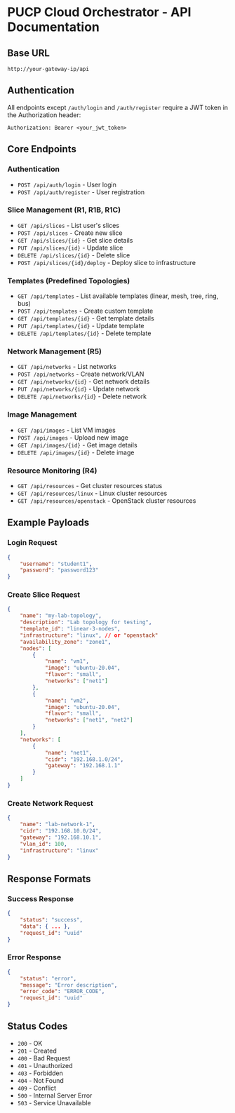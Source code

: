 # PUCP Cloud Orchestrator - API Documentation

## Base URL
```
http://your-gateway-ip/api
```

## Authentication
All endpoints except `/auth/login` and `/auth/register` require a JWT token in the Authorization header:
```
Authorization: Bearer <your_jwt_token>
```

## Core Endpoints

### Authentication
- `POST /api/auth/login` - User login
- `POST /api/auth/register` - User registration

### Slice Management (R1, R1B, R1C)
- `GET /api/slices` - List user's slices
- `POST /api/slices` - Create new slice
- `GET /api/slices/{id}` - Get slice details
- `PUT /api/slices/{id}` - Update slice
- `DELETE /api/slices/{id}` - Delete slice
- `POST /api/slices/{id}/deploy` - Deploy slice to infrastructure

### Templates (Predefined Topologies)
- `GET /api/templates` - List available templates (linear, mesh, tree, ring, bus)
- `POST /api/templates` - Create custom template
- `GET /api/templates/{id}` - Get template details
- `PUT /api/templates/{id}` - Update template
- `DELETE /api/templates/{id}` - Delete template

### Network Management (R5)
- `GET /api/networks` - List networks
- `POST /api/networks` - Create network/VLAN
- `GET /api/networks/{id}` - Get network details
- `PUT /api/networks/{id}` - Update network
- `DELETE /api/networks/{id}` - Delete network

### Image Management
- `GET /api/images` - List VM images
- `POST /api/images` - Upload new image
- `GET /api/images/{id}` - Get image details
- `DELETE /api/images/{id}` - Delete image

### Resource Monitoring (R4)
- `GET /api/resources` - Get cluster resources status
- `GET /api/resources/linux` - Linux cluster resources
- `GET /api/resources/openstack` - OpenStack cluster resources

## Example Payloads

### Login Request
```json
{
    "username": "student1",
    "password": "password123"
}
```

### Create Slice Request
```json
{
    "name": "my-lab-topology",
    "description": "Lab topology for testing",
    "template_id": "linear-3-nodes",
    "infrastructure": "linux", // or "openstack"
    "availability_zone": "zone1",
    "nodes": [
        {
            "name": "vm1",
            "image": "ubuntu-20.04",
            "flavor": "small",
            "networks": ["net1"]
        },
        {
            "name": "vm2", 
            "image": "ubuntu-20.04",
            "flavor": "small",
            "networks": ["net1", "net2"]
        }
    ],
    "networks": [
        {
            "name": "net1",
            "cidr": "192.168.1.0/24",
            "gateway": "192.168.1.1"
        }
    ]
}
```

### Create Network Request
```json
{
    "name": "lab-network-1",
    "cidr": "192.168.10.0/24",
    "gateway": "192.168.10.1",
    "vlan_id": 100,
    "infrastructure": "linux"
}
```

## Response Formats

### Success Response
```json
{
    "status": "success",
    "data": { ... },
    "request_id": "uuid"
}
```

### Error Response
```json
{
    "status": "error",
    "message": "Error description",
    "error_code": "ERROR_CODE",
    "request_id": "uuid"
}
```

## Status Codes
- `200` - OK
- `201` - Created
- `400` - Bad Request
- `401` - Unauthorized
- `403` - Forbidden
- `404` - Not Found
- `409` - Conflict
- `500` - Internal Server Error
- `503` - Service Unavailable
